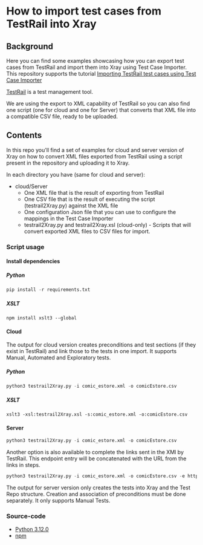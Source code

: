 
# How to import test cases from TestRail into Xray

## Background

Here you can find some examples showcasing how you can export test cases from TestRail and import them into Xray using Test Case Importer.
This repository supports the tutorial [Importing TestRail test cases using Test Case Importer](https://docs.getxray.app/display/XRAYCLOUD/Importing+TestRail+test+cases+using+Test+Case+Importer)

[TestRail](https://www.testrail.com/) is a test management tool.

We are using the export to XML capability of TestRail so you can also find one script (one for cloud and one for Server) that converts that XML file into a compatible CSV file, ready to be uploaded.

## Contents

In this repo you'll find a set of examples for cloud and server version of Xray on how to convert XML files exported from TestRail using a script present in the repository and uploading it to Xray. 

In each directory you have (same for cloud and server):
* cloud/Server
    * One XML file that is the result of exporting from TestRail
    * One CSV file that is the result of executing the script (testrail2Xray.py)  against the XML file
    * One configuration Json file that you can use to configure the mappings in the Test Case Importer
    * testrail2Xray.py and testrail2Xray.xsl (cloud-only) - Scripts that will convert exported XML files to CSV files for import.

### Script usage

#### Install dependencies

##### Python

```Python
pip install -r requirements.txt
```

##### XSLT

```shell
npm install xslt3 --global
```

#### Cloud

The output for cloud version creates preconditions and test sections (if they exist in TestRail) and link those to the tests in one import. It supports Manual, Automated and Exploratory tests.

##### Python

```Python
python3 testrail2Xray.py -i comic_estore.xml -o comicEstore.csv
```

##### XSLT

```shell
xslt3 -xsl:testrail2Xray.xsl -s:comic_estore.xml -o:comicEstore.csv
```

#### Server
```Python
python3 testrail2Xray.py -i comic_estore.xml -o comicEstore.csv
```
Another option is also available to complete the links sent in the XMl by TestRail. This endpoint entry will be concatenated with the URL from the links in steps.

```Python
python3 testrail2Xray.py -i comic_estore.xml -o comicEstore.csv -e https://testrail.com/
```

The output for server version only creates the tests into Xray and the Test Repo structure. Creation and association of preconditions must be done separately. It only supports Manual Tests.


### Source-code

- [Python 3.12.0](https://www.python.org/downloads/release/python-3120/)
- [npm](https://docs.npmjs.com/downloading-and-installing-node-js-and-npm)
